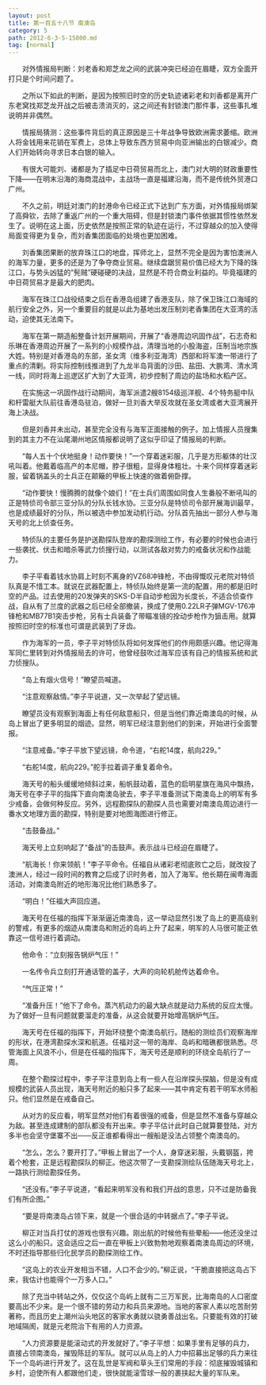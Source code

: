 ```yaml
---
layout: post
title: 第一百五十八节 南澳岛
category: 5
path: 2012-6-3-5-15800.md
tag: [normal]
---
```


　　对外情报局判断：刘老香和郑芝龙之间的武装冲突已经迫在眉睫，双方全面开打只是个时间问题了。

　　之所以下如此的判断，是因为按照旧时空的历史轨迹诸彩老和刘香都是离开广东老窝找郑芝龙开战之后被击溃消灭的，这之间还有封锁澳门那件事，这些事扎堆说明并非偶然。

　　情报局猜测：这些事件背后的真正原因是三十年战争导致欧洲需求萎缩。欧洲人将金钱用来花销在军费上，总体上导致东西方贸易中向亚洲输出的白银减少。商人们开始转向寻求日本白银的输入。

　　有很大可能刘、诸都是为了插足中日荷贸易而北上，澳门对大明的财政重要性下降——在明末沿海的海商混战中，主战场一直是福建沿海，而不是传统外贸港口广州。

　　不久之前，明廷对澳门的封港命令已经正式下达到广东方面，对外情报局绑架了高舜钦，去除了重返广州的一个重大阻碍，但是封锁澳门事件依据其惯性依然发生了。说明在这上面，历史依然是按照正常的轨迹在运行，不过穿越众的加入使得局面变得更为复杂，而刘香集团面临的处境也更加困难。

　　刘香集团果断的放弃珠江口的地盘，挥师北上，显然不完全是因为害怕澳洲人的海军力量，更多的还是为了争夺商业贸易。继续盘踞贸易价值已经大为下降的珠江口，与势头凶猛的“髡贼”硬碰硬的决战，显然是不符合商业利益的。毕竟福建的中日荷贸易才是最大的肥肉。

　　海军在珠江口战役结束之后在香港岛组建了香港支队，除了保卫珠江口海域的航行安全之外，另一个重要目的就是以此为基地出发压制刘老香集团在大亚湾的活动，迫使其无法南下。

　　海军在第一期造船整备计划开展期间，开展了“香港周边巩固作战”，石志奇和乐琳在香港周边开展了一系列的小规模作战，清理当地的小股海盗，压制当地宗族大姓。特别是对香港岛的东部，圣女湾（维多利亚海湾）西部和将军澳一带进行了重点的清剿。将实际控制线推进到了九龙半岛背面的沙田、盐田、大鹏湾、清水湾一线，同时将海上巡逻区扩大到了大亚湾，初步控制了周边的盐场和水稻产区。

　　在实施这一巩固作战行动期间，海军派遣2艘8154级巡洋舰、4个特务艇中队和杆雷艇大队前往香港岛驻泊，做好一旦刘香大举反攻就在圣女湾或者大亚湾展开海上决战。

　　但是刘香并未出动，甚至完全没有与海军正面接触的例子。加上情报人员搜集到的其主力不在汕尾潮州地区情报都说明了这似乎印证了情报局的判断。

　　“每人五十个伏地挺身！动作要快！”一个穿着迷彩服，几乎是方形躯体的壮汉吼叫着。他戴着临高产的本尼帽，脖子很粗，显得身体粗壮。十来个同样穿着迷彩服，留着锅盖头的士兵正在颠簸的甲板上快速的做着俯卧撑。

　　“动作要快！慢腾腾的就像个娘们！”在士兵们周围如同食人生番般不断吼叫的正是特侦司令部三亚分队的分队长钱水协。三亚分队是特侦司令部开展海训最早，也是成绩最好的分队，所以被选中参加发动机行动。分队首先抽出一部分人参与海天号的北上侦查任务。

　　特侦队的主要任务是护送勘探队登岸的勘探测绘工作，有必要的时候也会进行一些袭扰、伏击和暗杀等武力侦搜行动，以测试各敌对势力的戒备状况和作战能力。

　　李子平看着钱水协肩上时刻不离身的VZ68冲锋枪，不由得慨叹元老院对特侦队真是不惜工本。就说在武器配置上，特侦队始终是第一流的配置，用的都是旧时空的产品。过去使用的20发弹夹的SKS-D半自动步枪因为长度长，不适合侦查作战，自从有了兰度的武器之后已经全部撤装，换成了使用0.22LR子弹MGV-176冲锋枪和MB77B1突击步枪，另有士兵装备了带瞄准镜的拴动步枪作为狙击用。就算按照旧时空的标准也可谓是武装到了牙齿。

　　作为海军的一员，李子平对特侦队将如何发挥他们的作用颇感兴趣。他记得海军同仁里转到对外情报局去的许可，他曾经鼓吹过海军应该有自己的情报系统和武力侦搜队。

　　“岛上有烟火信号！”瞭望员喊道。

　　“注意观察敌情。”李子平说道，又一次举起了望远镜。

　　瞭望员没有观察到海面上有任何敌意船只，但是当他们靠近南澳岛的时候，从岛上冒出了更多明显的烟迹。显然，明军已经注意到他们的到来，开始进行全面警报。

　　“注意戒备。”李子平放下望远镜，命令道，“右舵14度，航向229。”

　　“右舵14度，航向229。”舵手拉着调子重复着命令。

　　海天号的船头缓缓地倾斜过来，船帆鼓动着，蓝色的启明星旗在海风中飘扬，海天号在李子平的指挥下直向南澳岛驶去，李子平准备测试下南澳岛上的明军有多少戒备，会做何种反应。另外，远程勘探队的勘探人员也需要对南澳岛周边进行一番水文地理方面的勘探，特别是要对地图海图进行修正。

　　“击鼓备战。”

　　海天号上立刻响起了“备战”的击鼓声。表示战斗已经迫在眉睫了。

　　“航海长！你来领航！”李子平命令。任福自从诸彩老彻底败亡之后，就改投了澳洲人，经过一段时间的教育之后成了识时务者，加入了海军。他长期在闽粤海面活动，对南澳岛附近的地形海况比他们熟悉多了。

　　“明白！”任福大声回应道。

　　海天号在任福的指挥下渐渐逼近南澳岛，这一举动显然引发了岛上的更高级别的警戒，有更多的烟迹从南澳岛和附近的岛屿上升了起来，明军的人马很可能正依靠这一信号进行着调动。

　　他命令：“立刻报告锅炉气压！”

　　一名传令兵立刻打开通话管的盖子，大声的向轮机舱传达着命令。

　　“气压正常！”

　　“准备升压！”他下了命令。蒸汽机动力的最大缺点就是动力系统的反应太慢。为了做好一旦有问题就要溜走的准备，从这会就要开始增高锅炉气压。

　　海天号在任福的指挥下，开始环绕整个南澳岛航行。随船的测绘员们观察海岸的形状，在港湾勘探水深和航道。任福对这一带的海岸、岛屿和暗礁都很熟悉。尽管海面上风浪不小，但是在任福的指挥下，海天号还是顺利的环绕全岛航行了一周。

　　在整个勘探过程中，李子平注意到岛上有一些人在沿岸探头探脑，但是没有成规模的武装人员出现，海天号附近的船只多了起来——其中肯定有若干明军水师船只。他们显然是在戒备自己。

　　从对方的反应看，明军显然对他们有着很强的戒备，但是显然不准备与穿越众为敌。甚至连成建制的部队都没有开出来。李子平估计此时自己就算要登陆，对方多半也会坚守堡寨不出——反正谁都看得出一艘船是没法占领整个南澳岛的。

　　“怎么，怎么？要开打了。”甲板上冒出了一个人，身穿迷彩服，头戴钢盔，挎着个枪套，正是远程勘探队的柳正。他这次带了一支勘探测绘队伍随海天号北上，一路执行测绘勘探任务。

　　“还没有。”李子平说道，“看起来明军没有和我们开战的意思，只不过是防备我们有所企图。”

　　“要是将南澳岛占领下来，就是一个很合适的中转据点了。”李子平说。

　　柳正对当兵打仗的游戏也很有兴趣。刚出航的时候他有些晕船——他还没坐过这么小的船只。这会适应之后一直在甲板上兴致勃勃地观察着南澳岛周边的环境，不时还指导那些归化民学员的勘探测绘工作。

　　“这岛上的农业开发相当不错，人口不会少的。”柳正说，“干脆直接把这岛占下来，我估计也能得个一万多人口。”

　　除了充当中转站之外，仅仅这个岛屿上就有二三万军民，比海南岛的人口密度要高出不少来。是一个很不错的劳动力和兵员来源地。当地的客家人素以吃苦耐劳著称，而且历史上潮州汕头地区的客家水勇就以骁勇善战出名。只要能有效的打破地域隔阂，就是元老院治下有用的人力资源。

　　“人力资源要是能滚动式的开发就好了。”李子平想：如果手里有足够的兵力，直接占领南澳岛，摧毁陈廷的军队。就可以从岛上的人力中招募出足够的兵力来往下一个岛屿进行开发了。这在乱世是军阀和草头王们常用的手段：彻底摧毁城镇和乡村，迫使所有人都跟他们走，很快就能滚雪球一般的裹挟起大量的军队来。
